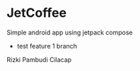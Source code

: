 # JetCoffee

Simple android app using jetpack compose


- test feature 1 branch

Rizki Pambudi
Cilacap
